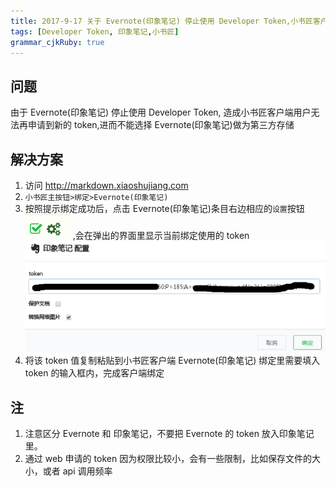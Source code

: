 ```yaml
---
title: 2017-9-17 关于 Evernote(印象笔记) 停止使用 Developer Token,小书匠客户端不能绑定的解决方案
tags: [Developer Token, 印象笔记,小书匠]
grammar_cjkRuby: true
---
```


## 问题

由于 Evernote(印象笔记) 停止使用 Developer Token, 造成小书匠客户端用户无法再申请到新的 token,进而不能选择 Evernote(印象笔记)做为第三方存储

## 解决方案

1. 访问 http://markdown.xiaoshujiang.com
2. `小书匠主按钮>绑定>Evernote(印象笔记)` 
3. 按照提示绑定成功后，点击 Evernote(印象笔记)条目右边相应的`设置`按钮 ![enter description here][1] <i class="fa fa-gears"></i>,会在弹出的界面里显示当前绑定使用的 token 
    ![enter description here][2]
4. 将该 token 值复制粘贴到小书匠客户端 Evernote(印象笔记) 绑定里需要填入 token 的输入框内，完成客户端绑定

## 注

1. 注意区分 Evernote 和 印象笔记，不要把 Evernote 的 token 放入印象笔记里。
2. 通过 web 申请的 token 因为权限比较小，会有一些限制，比如保存文件的大小，或者 api 调用频率


  [1]: ./images/1505579634678.jpg
  [2]: ./images/1505579320962.jpg